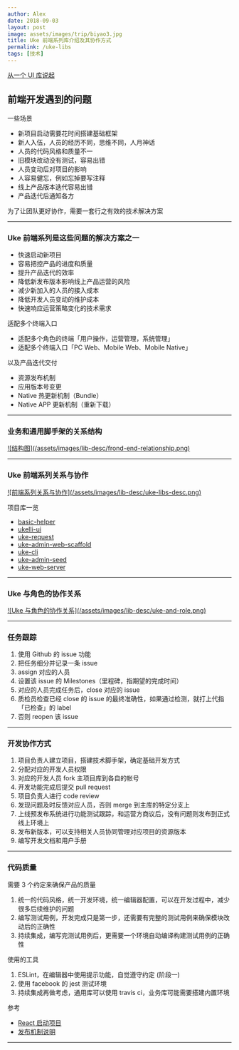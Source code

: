 ```yaml
---
author: Alex
date: 2018-09-03
layout: post
image: assets/images/trip/biyao3.jpg
title: Uke 前端系列库介绍及其协作方式
permalink: /uke-libs
tags: [技术]
---
```


[从一个 UI 库说起](/start-from-ui)

## 前端开发遇到的问题

一些场景

- 新项目启动需要花时间搭建基础框架
- 新人入伍，人员的经历不同，思维不同，人月神话
- 人员的代码风格和质量不一
- 旧模块改动没有测试，容易出错
- 人员变动后对项目的影响
- 人容易健忘，例如忘掉要写注释
- 线上产品版本迭代容易出错
- 产品迭代后通知各方

为了让团队更好协作，需要一套行之有效的技术解决方案

--------

### Uke 前端系列是这些问题的解决方案之一

- 快速启动新项目
- 容易把控产品的进度和质量
- 提升产品迭代的效率
- 降低新发布版本影响线上产品运营的风险
- 减少新加入的人员的接入成本
- 降低开发人员变动的维护成本
- 快速响应运营策略变化的技术需求

适配多个终端入口

- 适配多个角色的终端「用户操作，运营管理，系统管理」
- 适配多个终端入口「PC Web、Mobile Web、Mobile Native」

以及产品迭代交付

- 资源发布机制
- 应用版本号变更
- Native 热更新机制（Bundle）
- Native APP 更新机制（重新下载）

--------

### 业务和通用脚手架的关系结构

<a class="no" href="/assets/images/lib-desc/frond-end-relationship.png" target="_blank">
  ![结构图](/assets/images/lib-desc/frond-end-relationship.png)
</a>

--------

### Uke 前端系列关系与协作

<a class="no" href="/assets/images/lib-desc/uke-libs-desc.png" target="_blank">
  ![前端系列关系与协作](/assets/images/lib-desc/uke-libs-desc.png)
</a>

项目库一览

- [basic-helper](https://github.com/SANGET/basic-helper-js.git)
- [ukelli-ui](https://github.com/ukelli/ukelli-ui.git)
- [uke-request](https://github.com/SANGET/uke-request.git)
- [uke-admin-web-scaffold](https://github.com/SANGET/uke-admin-web-scaffold.git)
- [uke-cli](https://github.com/SANGET/uke-cli.git)
- [uke-admin-seed](https://github.com/SANGET/uke-admin-seed.git)
- [uke-web-server](https://github.com/SANGET/uke-web-server.git)

--------

### Uke 与角色的协作关系

<a class="no" href="/assets/images/lib-desc/uke-and-role.png" target="_blank">
  ![Uke 与角色的协作关系](/assets/images/lib-desc/uke-and-role.png)
</a>

--------

### 任务跟踪

1. 使用 Github 的 issue 功能
2. 把任务细分并记录一条 issue
3. assign 对应的人员
4. 设置该 issue 的 Milestones（里程碑，指期望的完成时间）
5. 对应的人员完成任务后，close 对应的 issue
6. 质检员检查已经 close 的 issue 的最终准确性，如果通过检测，就打上代指「已检查」的 label
7. 否则 reopen 该 issue

--------

### 开发协作方式

1. 项目负责人建立项目，搭建技术脚手架，确定基础开发方式
2. 分配对应的开发人员权限
3. 对应的开发人员 fork 主项目库到各自的帐号
4. 开发功能完成后提交 pull request
5. 项目负责人进行 code review
6. 发现问题及时反馈对应人员，否则 merge 到主库的特定分支上
7. 上线预发布系统进行功能测试跟踪，和运营方商议后，没有问题则发布到正式线上环境上
8. 发布新版本，可以支持相关人员协同管理对应项目的资源版本
9. 编写开发文档和用户手册

--------

### 代码质量

需要 3 个约定来确保产品的质量

1. 统一的代码风格，统一开发环境，统一编辑器配置，可以在开发过程中，减少很多后续维护的问题
2. 编写测试用例，开发完成只是第一步，还需要有完整的测试用例来确保模块改动后的正确性
3. 持续集成，编写完测试用例后，更需要一个环境自动编译构建测试用例的正确性

使用的工具

1. ESLint，在编辑器中使用提示功能，自觉遵守约定 (阶段一)
2. 使用 facebook 的 jest 测试环境
3. 持续集成再做考虑，通用库可以使用 travis ci，业务库可能需要搭建内置环境

参考

- [React 启动项目](https://github.com/SANGET/react-app-seed.git)
- [发布机制说明](https://github.com/SANGET/uke-admin-web-scaffold#%E5%8F%91%E5%B8%83%E6%9C%BA%E5%88%B6%E8%AF%B4%E6%98%8E)

--------
